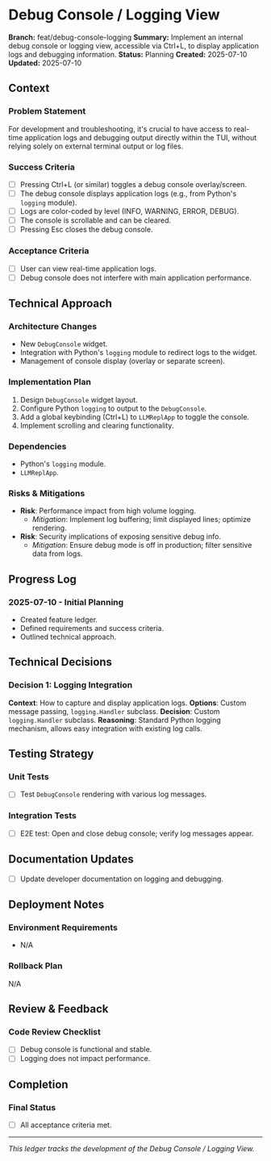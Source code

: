 # Debug Console / Logging View

**Branch:** feat/debug-console-logging
**Summary:** Implement an internal debug console or logging view, accessible via Ctrl+L, to display application logs and debugging information.
**Status:** Planning
**Created:** 2025-07-10
**Updated:** 2025-07-10

## Context

### Problem Statement
For development and troubleshooting, it's crucial to have access to real-time application logs and debugging output directly within the TUI, without relying solely on external terminal output or log files.

### Success Criteria
- [ ] Pressing Ctrl+L (or similar) toggles a debug console overlay/screen.
- [ ] The debug console displays application logs (e.g., from Python's `logging` module).
- [ ] Logs are color-coded by level (INFO, WARNING, ERROR, DEBUG).
- [ ] The console is scrollable and can be cleared.
- [ ] Pressing Esc closes the debug console.

### Acceptance Criteria
- [ ] User can view real-time application logs.
- [ ] Debug console does not interfere with main application performance.

## Technical Approach

### Architecture Changes
- New `DebugConsole` widget.
- Integration with Python's `logging` module to redirect logs to the widget.
- Management of console display (overlay or separate screen).

### Implementation Plan
1.  Design `DebugConsole` widget layout.
2.  Configure Python `logging` to output to the `DebugConsole`.
3.  Add a global keybinding (Ctrl+L) to `LLMReplApp` to toggle the console.
4.  Implement scrolling and clearing functionality.

### Dependencies
- Python's `logging` module.
- `LLMReplApp`.

### Risks & Mitigations
- **Risk**: Performance impact from high volume logging.
  - *Mitigation*: Implement log buffering; limit displayed lines; optimize rendering.
- **Risk**: Security implications of exposing sensitive debug info.
  - *Mitigation*: Ensure debug mode is off in production; filter sensitive data from logs.

## Progress Log

### 2025-07-10 - Initial Planning
- Created feature ledger.
- Defined requirements and success criteria.
- Outlined technical approach.

## Technical Decisions

### Decision 1: Logging Integration
**Context**: How to capture and display application logs.
**Options**: Custom message passing, `logging.Handler` subclass.
**Decision**: Custom `logging.Handler` subclass.
**Reasoning**: Standard Python logging mechanism, allows easy integration with existing log calls.

## Testing Strategy

### Unit Tests
- [ ] Test `DebugConsole` rendering with various log messages.

### Integration Tests
- [ ] E2E test: Open and close debug console; verify log messages appear.

## Documentation Updates

- [ ] Update developer documentation on logging and debugging.

## Deployment Notes

### Environment Requirements
- N/A

### Rollback Plan
N/A

## Review & Feedback

### Code Review Checklist
- [ ] Debug console is functional and stable.
- [ ] Logging does not impact performance.

## Completion

### Final Status
- [ ] All acceptance criteria met.

---

*This ledger tracks the development of the Debug Console / Logging View.*

